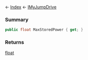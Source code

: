 ← [Index](Api-Index) ← [IMyJumpDrive](Sandbox.ModAPI.Ingame.IMyJumpDrive)

### Summary

```csharp
public float MaxStoredPower { get; }
```

### Returns

[float](https://docs.microsoft.com/en-us/dotnet/api/system.single?view=netframework-4.6)

